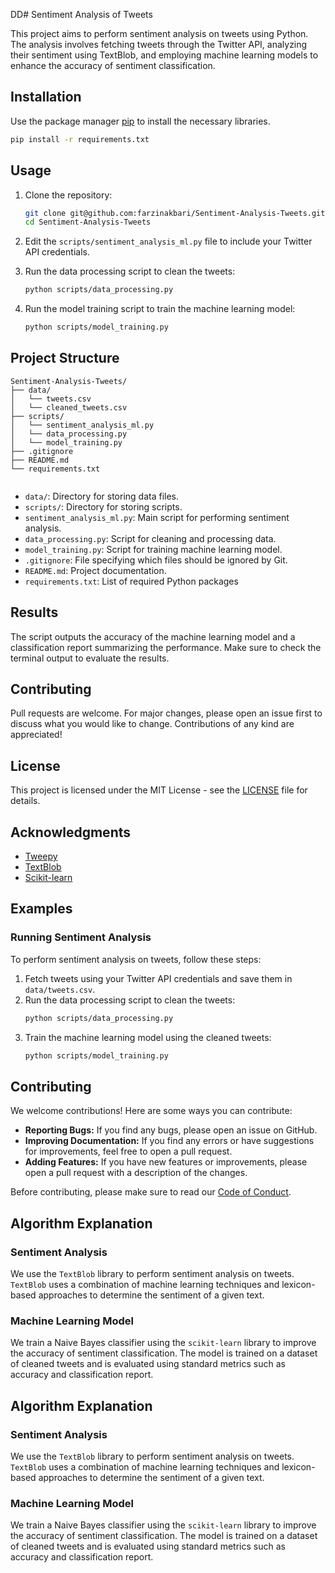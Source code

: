 DD# Sentiment Analysis of Tweets

This project aims to perform sentiment analysis on tweets using Python. The analysis involves fetching tweets through the Twitter API, analyzing their sentiment using TextBlob, and employing machine learning models to enhance the accuracy of sentiment classification.

## Installation

Use the package manager [pip](https://pip.pypa.io/en/stable/) to install the necessary libraries.

```bash
pip install -r requirements.txt
```
 ## Usage 

 1. Clone the repository:
    
    ```bash
    git clone git@github.com:farzinakbari/Sentiment-Analysis-Tweets.git
    cd Sentiment-Analysis-Tweets
    ```
 2. Edit the `scripts/sentiment_analysis_ml.py` file to include your Twitter API credentials.
 3. Run the data processing script to clean the tweets:
    ```bash
    python scripts/data_processing.py
    ```
 4. Run the model training script to train the machine learning model:
    ```bash
	python scripts/model_training.py
    ```  

## Project Structure

```Sentiment-Analysis-Tweets/
Sentiment-Analysis-Tweets/
├── data/
│   └── tweets.csv
│   └── cleaned_tweets.csv
├── scripts/
│   └── sentiment_analysis_ml.py
│   └── data_processing.py
│   └── model_training.py
├── .gitignore
├── README.md
└── requirements.txt


```
* `data/`: Directory for storing data files.
* `scripts/`: Directory for storing scripts.
* `sentiment_analysis_ml.py`: Main script for performing sentiment analysis.
* `data_processing.py`: Script for cleaning and processing data.
* `model_training.py`: Script for training machine learning model.
* `.gitignore`: File specifying which files should be ignored by Git.
* `README.md`: Project documentation.
* `requirements.txt`: List of required Python packages

## Results
The script outputs the accuracy of the machine learning model and a classification report summarizing the performance. Make sure to check the terminal output to evaluate the results.

## Contributing
Pull requests are welcome. For major changes, please open an issue first to discuss what you would like to change. Contributions of any kind are appreciated!

## License
This project is licensed under the MIT License - see the [LICENSE](https://github.com/FarzinAkbari/Sentiment-Analysis-Tweets/blob/main/LICENSE) file for details.

## Acknowledgments
* [Tweepy](https://www.tweepy.org/?form=MG0AV3)
* [TextBlob](https://textblob.readthedocs.io/en/dev/?form=MG0AV3)
* [Scikit-learn](https://scikit-learn.org/stable/)


## Examples

### Running Sentiment Analysis

To perform sentiment analysis on tweets, follow these steps:

1. Fetch tweets using your Twitter API credentials and save them in `data/tweets.csv`.
2. Run the data processing script to clean the tweets:
   ```bash
   python scripts/data_processing.py
   ```
3. Train the machine learning model using the cleaned tweets:
   ```bash
   python scripts/model_training.py
   ```

## Contributing

We welcome contributions! Here are some ways you can contribute:

- **Reporting Bugs:** If you find any bugs, please open an issue on GitHub.
- **Improving Documentation:** If you find any errors or have suggestions for improvements, feel free to open a pull request.
- **Adding Features:** If you have new features or improvements, please open a pull request with a description of the changes.

Before contributing, please make sure to read our [Code of Conduct](CODE_OF_CONDUCT.md).


## Algorithm Explanation

### Sentiment Analysis

We use the `TextBlob` library to perform sentiment analysis on tweets. `TextBlob` uses a combination of machine learning techniques and lexicon-based approaches to determine the sentiment of a given text.

### Machine Learning Model

We train a Naive Bayes classifier using the `scikit-learn` library to improve the accuracy of sentiment classification. The model is trained on a dataset of cleaned tweets and is evaluated using standard metrics such as accuracy and classification report.
## Algorithm Explanation

### Sentiment Analysis

We use the `TextBlob` library to perform sentiment analysis on tweets. `TextBlob` uses a combination of machine learning techniques and lexicon-based approaches to determine the sentiment of a given text.

### Machine Learning Model

We train a Naive Bayes classifier using the `scikit-learn` library to improve the accuracy of sentiment classification. The model is trained on a dataset of cleaned tweets and is evaluated using standard metrics such as accuracy and classification report.

